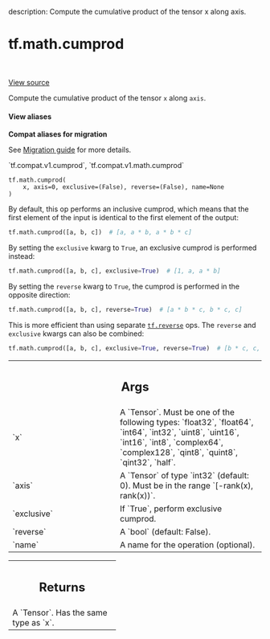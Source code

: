description: Compute the cumulative product of the tensor x along axis.

<div itemscope itemtype="http://developers.google.com/ReferenceObject">
<meta itemprop="name" content="tf.math.cumprod" />
<meta itemprop="path" content="Stable" />
</div>

# tf.math.cumprod

<!-- Insert buttons and diff -->

<table class="tfo-notebook-buttons tfo-api nocontent" align="left">

</table>

<a target="_blank" href="/code/stable/tensorflow/python/ops/math_ops.py">View source</a>



Compute the cumulative product of the tensor `x` along `axis`.

<section class="expandable">
  <h4 class="showalways">View aliases</h4>
  <p>
<b>Compat aliases for migration</b>
<p>See
<a href="https://www.tensorflow.org/guide/migrate">Migration guide</a> for
more details.</p>
<p>`tf.compat.v1.cumprod`, `tf.compat.v1.math.cumprod`</p>
</p>
</section>

<pre class="devsite-click-to-copy prettyprint lang-py tfo-signature-link">
<code>tf.math.cumprod(
    x, axis=0, exclusive=(False), reverse=(False), name=None
)
</code></pre>



<!-- Placeholder for "Used in" -->

By default, this op performs an inclusive cumprod, which means that the
first element of the input is identical to the first element of the output:

```python
tf.math.cumprod([a, b, c])  # [a, a * b, a * b * c]
```

By setting the `exclusive` kwarg to `True`, an exclusive cumprod is
performed
instead:

```python
tf.math.cumprod([a, b, c], exclusive=True)  # [1, a, a * b]
```

By setting the `reverse` kwarg to `True`, the cumprod is performed in the
opposite direction:

```python
tf.math.cumprod([a, b, c], reverse=True)  # [a * b * c, b * c, c]
```

This is more efficient than using separate <a href="../../tf/reverse.md"><code>tf.reverse</code></a> ops.
The `reverse` and `exclusive` kwargs can also be combined:

```python
tf.math.cumprod([a, b, c], exclusive=True, reverse=True)  # [b * c, c, 1]
```

<!-- Tabular view -->
 <table class="responsive fixed orange">
<colgroup><col width="214px"><col></colgroup>
<tr><th colspan="2"><h2 class="add-link">Args</h2></th></tr>

<tr>
<td>
`x`
</td>
<td>
A `Tensor`. Must be one of the following types: `float32`, `float64`,
`int64`, `int32`, `uint8`, `uint16`, `int16`, `int8`, `complex64`,
`complex128`, `qint8`, `quint8`, `qint32`, `half`.
</td>
</tr><tr>
<td>
`axis`
</td>
<td>
A `Tensor` of type `int32` (default: 0). Must be in the range
`[-rank(x), rank(x))`.
</td>
</tr><tr>
<td>
`exclusive`
</td>
<td>
If `True`, perform exclusive cumprod.
</td>
</tr><tr>
<td>
`reverse`
</td>
<td>
A `bool` (default: False).
</td>
</tr><tr>
<td>
`name`
</td>
<td>
A name for the operation (optional).
</td>
</tr>
</table>



<!-- Tabular view -->
 <table class="responsive fixed orange">
<colgroup><col width="214px"><col></colgroup>
<tr><th colspan="2"><h2 class="add-link">Returns</h2></th></tr>
<tr class="alt">
<td colspan="2">
A `Tensor`. Has the same type as `x`.
</td>
</tr>

</table>

